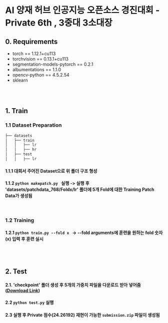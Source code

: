 # AI 양재 허브 인공지능 오픈소스 경진대회 - Private 6th , 3중대 3소대장


## 0. Requirements
- torch == 1.12.1+cu113
- torchvision == 0.13.1+cu113
- segmentation-models-pytorch == 0.2.1
- albumentations == 1.1.0
- opencv-python == 4.5.2.54
- sklearn


<br />
<br />

## 1. Train
### 1.1 Dataset Preparation

```bash
├── datasets
│   ├── train
│   │   ├── lr
│   │   ├── hr
│   ├── test
│   │   ├── lr
``` 

#### 1.1.1 대회서 주어진 Dataset으로 위 폴더 구조 형성
#### 1.1.2  ```python makepatch.py ``` 실행 -> 실행 후 'datasets/patchdata_768/Foldx/lr' 폴더에 5개 Fold에 대한 Training Patch Data가 생성됨

<br />

### 1.2 Training
#### 1.2.1 ```python train.py --fold x ``` -> --fold arguments에 훈련을 원하는 fold 숫자(x) 입력 후 훈련 실시


<br />
<br />


## 2. Test
#### 2.1. 'checkpoint' 폴더 생성 후 5개의 가중치 파일을 다운로드 받아 넣어줌 ([Download Link](https://drive.google.com/drive/folders/1oD8iJ5gg5nNqsGjC5vhY_icJhpyDKRbt))
#### 2.2 ```python test.py``` 실행
#### 2.3 실행 후 Private 점수(24.26192) 재현이 가능한 `submission.zip` 파일이 생성됨
